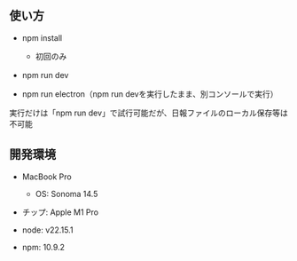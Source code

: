 ## 使い方
- npm install
    - 初回のみ 

- npm run dev　

- npm run electron（npm run devを実行したまま、別コンソールで実行）

実行だけは「npm run dev」で試行可能だが、日報ファイルのローカル保存等は不可能


## 開発環境
- MacBook Pro
    - OS: Sonoma 14.5

- チップ: Apple M1 Pro

- node: v22.15.1

- npm: 10.9.2
